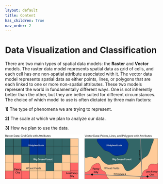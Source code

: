 ```yaml
---
layout: default
title: Content
has_children: True
nav_order: 2
---
```


# Data Visualization and Classification


There are two main types of spatial data models: the **Raster** and **Vector** models.  The raster data model represents spatial data as grid of cells, and each cell has one non-spatial attribute associated with it.  The vector data model represents spatial data as either points, lines, or polygons that are each linked to one or more non-spatial attributes.  These two models represent the world in fundamentally different ways.  One is not inherently better than the other, but they are better suited for different circumstances.  The choice of which model to use is often dictated by three main factors:

**1)** The type of phenomena we are trying to represent.

**2)** The scale at which we plan to analyze our data.

**3)** How we plan to use the data.


<img src="content/images/03-vector-v-raster.jpg" alt="hi" class="inline"/>
